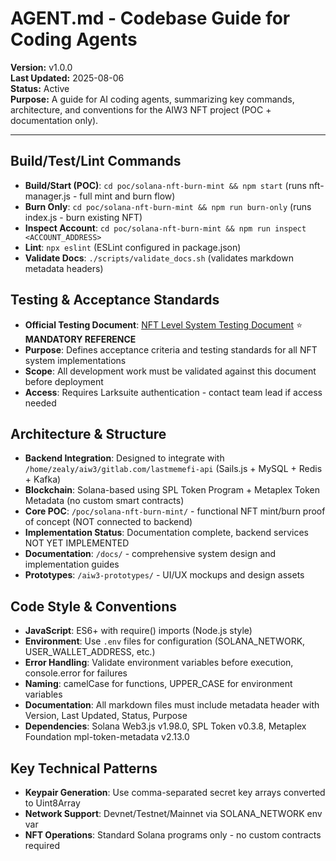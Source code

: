 # AGENT.md - Codebase Guide for Coding Agents

<!-- Document Metadata -->
**Version:** v1.0.0  
**Last Updated:** 2025-08-06  
**Status:** Active  
**Purpose:** A guide for AI coding agents, summarizing key commands, architecture, and conventions for the AIW3 NFT project (POC + documentation only).

---

## Build/Test/Lint Commands
- **Build/Start (POC)**: `cd poc/solana-nft-burn-mint && npm start` (runs nft-manager.js - full mint and burn flow)
- **Burn Only**: `cd poc/solana-nft-burn-mint && npm run burn-only` (runs index.js - burn existing NFT)
- **Inspect Account**: `cd poc/solana-nft-burn-mint && npm run inspect <ACCOUNT_ADDRESS>`
- **Lint**: `npx eslint` (ESLint configured in package.json)
- **Validate Docs**: `./scripts/validate_docs.sh` (validates markdown metadata headers)

## Testing & Acceptance Standards
- **Official Testing Document**: [NFT Level System Testing Document](https://l4dxxsq5eol.sg.larksuite.com/docx/Hq5adpytKoYMGOx3MCillpYngNg) ⭐ **MANDATORY REFERENCE**
- **Purpose**: Defines acceptance criteria and testing standards for all NFT system implementations
- **Scope**: All development work must be validated against this document before deployment
- **Access**: Requires Larksuite authentication - contact team lead if access needed

## Architecture & Structure
- **Backend Integration**: Designed to integrate with `/home/zealy/aiw3/gitlab.com/lastmemefi-api` (Sails.js + MySQL + Redis + Kafka)
- **Blockchain**: Solana-based using SPL Token Program + Metaplex Token Metadata (no custom smart contracts)
- **Core POC**: `/poc/solana-nft-burn-mint/` - functional NFT mint/burn proof of concept (NOT connected to backend)
- **Implementation Status**: Documentation complete, backend services NOT YET IMPLEMENTED
- **Documentation**: `/docs/` - comprehensive system design and implementation guides
- **Prototypes**: `/aiw3-prototypes/` - UI/UX mockups and design assets

## Code Style & Conventions
- **JavaScript**: ES6+ with require() imports (Node.js style)
- **Environment**: Use `.env` files for configuration (SOLANA_NETWORK, USER_WALLET_ADDRESS, etc.)
- **Error Handling**: Validate environment variables before execution, console.error for failures
- **Naming**: camelCase for functions, UPPER_CASE for environment variables
- **Documentation**: All markdown files must include metadata header with Version, Last Updated, Status, Purpose
- **Dependencies**: Solana Web3.js v1.98.0, SPL Token v0.3.8, Metaplex Foundation mpl-token-metadata v2.13.0

## Key Technical Patterns
- **Keypair Generation**: Use comma-separated secret key arrays converted to Uint8Array
- **Network Support**: Devnet/Testnet/Mainnet via SOLANA_NETWORK env var
- **NFT Operations**: Standard Solana programs only - no custom contracts required
